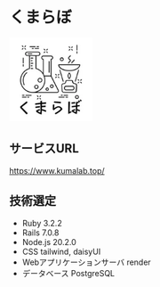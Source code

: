 # くまらぼ  
<img src="app/assets/images/logo.webp" width="150x150">  
  
## サービスURL  
https://www.kumalab.top/  
  
## 技術選定  
* Ruby 3.2.2  
* Rails 7.0.8  
* Node.js 20.2.0  
* CSS tailwind, daisyUI  
* Webアプリケーションサーバ render  
* データベース PostgreSQL  